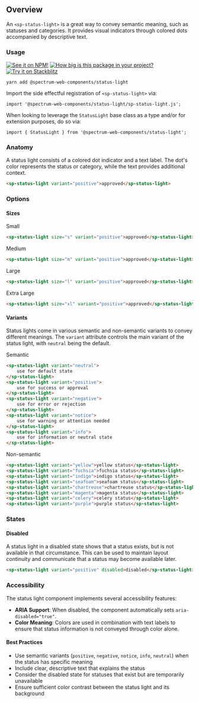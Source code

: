 ## Overview

An `<sp-status-light>` is a great way to convey semantic meaning, such as statuses and categories. It provides visual indicators through colored dots accompanied by descriptive text.

### Usage

[![See it on NPM!](https://img.shields.io/npm/v/@spectrum-web-components/status-light?style=for-the-badge)](https://www.npmjs.com/package/@spectrum-web-components/status-light)
[![How big is this package in your project?](https://img.shields.io/bundlephobia/minzip/@spectrum-web-components/status-light?style=for-the-badge)](https://bundlephobia.com/result?p=@spectrum-web-components/status-light)
[![Try it on Stackblitz](https://img.shields.io/badge/Try%20it%20on-Stackblitz-blue?style=for-the-badge)](https://stackblitz.com/edit/vitejs-vite-y2kz1rkx)

```
yarn add @spectrum-web-components/status-light
```

Import the side effectful registration of `<sp-status-light>` via:

```
import '@spectrum-web-components/status-light/sp-status-light.js';
```

When looking to leverage the `StatusLight` base class as a type and/or for extension purposes, do so via:

```
import { StatusLight } from '@spectrum-web-components/status-light';
```

### Anatomy

A status light consists of a colored dot indicator and a text label. The dot's color represents the status or category, while the text provides additional context.

```html
<sp-status-light variant="positive">approved</sp-status-light>
```

### Options

#### Sizes

<sp-tabs selected="m" auto label="Size Attribute Options">
<sp-tab value="s">Small</sp-tab>
<sp-tab-panel value="s">

```html
<sp-status-light size="s" variant="positive">approved</sp-status-light>
```

</sp-tab-panel>
<sp-tab value="m">Medium</sp-tab>
<sp-tab-panel value="m">

```html
<sp-status-light size="m" variant="positive">approved</sp-status-light>
```

</sp-tab-panel>
<sp-tab value="l">Large</sp-tab>
<sp-tab-panel value="l">

```html
<sp-status-light size="l" variant="positive">approved</sp-status-light>
```

</sp-tab-panel>
<sp-tab value="xl">Extra Large</sp-tab>
<sp-tab-panel value="xl">

```html
<sp-status-light size="xl" variant="positive">approved</sp-status-light>
```

</sp-tab-panel>
</sp-tabs>

#### Variants

Status lights come in various semantic and non-semantic variants to convey different meanings. The `variant` attribute controls the main variant of the status light, with `neutral` being the default.

<sp-tabs selected="semantic" auto label="Variants">
<sp-tab value="semantic">Semantic</sp-tab>
<sp-tab-panel value="semantic">

```html
<sp-status-light variant="neutral">
    use for default state
</sp-status-light>
<sp-status-light variant="positive">
    use for success or approval
</sp-status-light>
<sp-status-light variant="negative">
    use for error or rejection
</sp-status-light>
<sp-status-light variant="notice">
    use for warning or attention needed
</sp-status-light>
<sp-status-light variant="info">
    use for information or neutral state
</sp-status-light>
```

</sp-tab-panel>
<sp-tab value="non-semantic">Non-semantic</sp-tab>
<sp-tab-panel value="non-semantic">

```html
<sp-status-light variant="yellow">yellow status</sp-status-light>
<sp-status-light variant="fuchsia">fuchsia status</sp-status-light>
<sp-status-light variant="indigo">indigo status</sp-status-light>
<sp-status-light variant="seafoam">seafoam status</sp-status-light>
<sp-status-light variant="chartreuse">chartreuse status</sp-status-light>
<sp-status-light variant="magenta">magenta status</sp-status-light>
<sp-status-light variant="celery">celery status</sp-status-light>
<sp-status-light variant="purple">purple status</sp-status-light>
```

</sp-tab-panel>
</sp-tabs>

### States

#### Disabled

A status light in a disabled state shows that a status exists, but is not available in that circumstance. This can be used to maintain layout continuity and communicate that a status may become available later.

```html
<sp-status-light variant="positive" disabled>disabled</sp-status-light>
```

### Accessibility

The status light component implements several accessibility features:

- **ARIA Support**: When disabled, the component automatically sets `aria-disabled="true"`.
- **Color Meaning**: Colors are used in combination with text labels to ensure that status information is not conveyed through color alone.

#### Best Practices

- Use semantic variants (`positive`, `negative`, `notice`, `info`, `neutral`) when the status has specific meaning
- Include clear, descriptive text that explains the status
- Consider the disabled state for statuses that exist but are temporarily unavailable
- Ensure sufficient color contrast between the status light and its background
